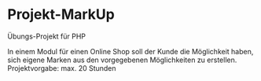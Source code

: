 # Projekt-MarkUp
Übungs-Projekt für PHP

In einem Modul für einen Online Shop soll der Kunde die Möglichkeit haben, sich eigene Marken aus den vorgegebenen Möglichkeiten zu erstellen.
Projektvorgabe: max. 20 Stunden
